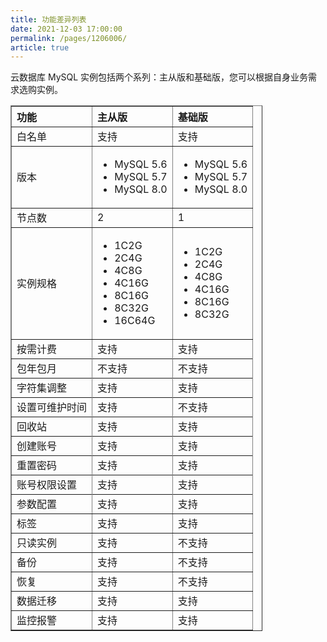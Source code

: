 ```yaml
---
title: 功能差异列表
date: 2021-12-03 17:00:00
permalink: /pages/1206006/
article: true
---
```



云数据库 MySQL 实例包括两个系列：主从版和基础版，您可以根据自身业务需求选购实例。

<table style="width:80% !important;" border="1" cellpadding="2" cellspacing="1">
	<thead align="left">
        <tr>
        	<th>功能</th>
            <th>主从版</th>
            <th>基础版</th>
        </tr>
	</thead>
    <tbody align="left">
         <tr>
        	<td>白名单</td>
            <td>支持</td>
            <td>支持</td>
        </tr>
        <tr>
        	<td>版本</td>
            <td>
                <ul>
                    <li>MySQL 5.6</li>
                    <li>MySQL 5.7</li>
                    <li>MySQL 8.0</li>
                </ul>
			</td>
            <td>
            	<ul>
                    <li>MySQL 5.6</li>
                    <li>MySQL 5.7</li>
                    <li>MySQL 8.0</li>
                </ul>
            </td>
        </tr>
        <tr>
        	<td>节点数</td>
            <td>2</td>
            <td>1</td>
        </tr>
        <tr>
        	<td>实例规格</td>
            <td>
                <ul>
                    <li>1C2G</li>
                    <li>2C4G</li>
                    <li>4C8G</li>
                    <li>4C16G</li>
                    <li>8C16G</li>
                    <li>8C32G</li>
                    <li>16C64G</li>
                </ul>
            </td>
            <td>
                <ul>
                    <li>1C2G</li>
                    <li>2C4G</li>
                    <li>4C8G</li>
                    <li>4C16G</li>
                    <li>8C16G</li>
                    <li>8C32G</li>
                </ul>
            </td>
        </tr>
        <tr>
        	<td>按需计费</td>
            <td>支持</td>
            <td>支持</td>
        <tr>
        <tr>
        	<td>包年包月</td>
            <td>不支持</td>
            <td>不支持</td>
        <tr>
        <tr>
        	<td>字符集调整</td>
            <td>支持</td>
            <td>支持</td>
        <tr>
        <tr>
        	<td>设置可维护时间</td>
            <td>支持</td>
            <td>不支持</td>
        <tr>
        <tr>
        	<td>回收站</td>
            <td>支持</td>
            <td>支持</td>
        <tr>
        <tr>
        	<td>创建账号</td>
            <td>支持</td>
            <td>支持</td>
        <tr>
        <tr>
        	<td>重置密码</td>
            <td>支持</td>
            <td>支持</td>
        <tr>
        <tr>
        	<td>账号权限设置</td>
            <td>支持</td>
            <td>支持</td>
        <tr>
        <tr>
        	<td>参数配置</td>
            <td>支持</td>
            <td>支持</td>
        </tr>
        <tr>
        	<td>标签</td>
            <td>支持</td>
            <td>支持</td>
        </tr>
        <tr>
        	<td>只读实例</td>
            <td>支持</td>
            <td>不支持</td>
        </tr>
        <tr>
        	<td>备份</td>
            <td>支持</td>
            <td>不支持</td>
        </tr>
        <tr>
        	<td>恢复</td>
            <td>支持</td>
            <td>不支持</td>
        </tr>
        <tr>
        	<td>数据迁移</td>
            <td>支持</td>
            <td>支持</td>
        </tr>
        <tr>
        	<td>监控报警</td>
            <td>支持</td>
            <td>支持</td>
        </tr>
	</tbody>
</table>